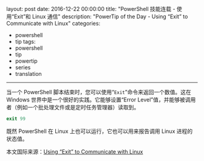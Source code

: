 ﻿layout: post
date: 2016-12-22 00:00:00
title: "PowerShell 技能连载 - 使用“Exit”和 Linux 通信"
description: "PowerTip of the Day - Using “Exit” to Communicate with Linux"
categories:
- powershell
- tip
tags:
- powershell
- tip
- powertip
- series
- translation
---
当一个 PowerShell 脚本结束时，您可以使用“`Exit`”命令来返回一个数值。这在 Windows 世界中是一个很好的实践。它能够设置“Error Level”值，并能够被调用者（例如一个批处理文件或是定时任务管理器）读取到。

```powershell
exit 99    
```
既然 PowerShell 在 Linux 上也可以运行，它也可以用来报告调用 Linux 进程的状态值。

<!--more-->
本文国际来源：[Using “Exit” to Communicate with Linux](http://community.idera.com/powershell/powertips/b/tips/posts/using-exit-to-communicate-with-linux)
